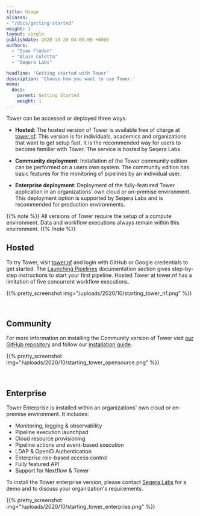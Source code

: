 ```yaml
---
title: Usage
aliases:
- "/docs/getting-started"
weight: 1
layout: single
publishdate: 2020-10-20 04:00:00 +0000
authors:
  - "Evan Floden"
  - "Alain Coletta"
  - "Seqera Labs"

headline: 'Getting started with Tower'
description: 'Choose how you want to use Tower.'
menu:
  docs:
    parent: Getting Started
    weight: 1
---
```


Tower can be accessed or deployed three ways:

  * **Hosted**: The hosted version of Tower is available free of charge at [tower.nf](https://tower.nf). This version is for individuals, academics and organizations that want to get setup fast. It is the recommended way for users to become familiar with Tower. The service is hosted by Seqera Labs.

  * **Community deployment**: Installation of the Tower community edition can be performed on a users own system. The community edition has basic features for the monitoring of pipelines by an individual user.

  * **Enterprise deployment**: Deployment of the fully-featured Tower application in an organizations' own cloud or on-premise environment. This deployment option is supported by Seqera Labs and is recommended for production environments.


{{% note %}}
All versions of Tower require the setup of a compute environment. Data and workflow executions always remain within this environment.
{{% /note %}}

## Hosted

To try Tower, visit [tower.nf](https://tower.nf/login) and login with GitHub or Google credentials to get started. The [Launching Pipelines](/docs/launch/) documentation section gives step-by-step instructions to start your first pipeline. Hosted Tower at tower.nf has a limitation of five concurrent workflow executions.

{{% pretty_screenshot img="/uploads/2020/10/starting_tower_nf.png" %}}

<br>

## Community
For more information on installing the Community version of Tower visit [our GitHub repository](https://github.com/seqeralabs/nf-tower) and follow our [installation guide](/docs/compute-envs).

{{% pretty_screenshot img="/uploads/2020/10/starting_tower_opensource.png" %}}

<br>

## Enterprise

Tower Enterprise is installed within an organizations' own cloud or on-premise environment. It includes:

  * Monitoring, logging & observability
  * Pipeline execution launchpad
  * Cloud resource provisioning
  * Pipeline actions and event-based execution
  * LDAP & OpenID Authentication
  * Enterprise role-based access control
  * Fully featured API
  * Support for Nextflow & Tower

To install the Tower enterprise version, please contact [Seqera Labs](https://seqera.io) for a demo and to discuss your organization's requirements.

{{% pretty_screenshot img="/uploads/2020/10/starting_tower_enterprise.png" %}}

<br>
